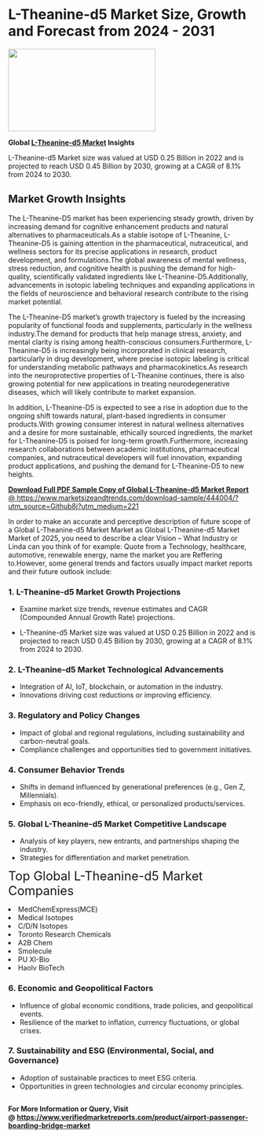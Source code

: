 <H1>L-Theanine-d5 Market Size, Growth and Forecast from 2024 - 2031</H1><img class="aligncenter size-medium wp-image-584254" src="https://thirdeyenews.in/wp-content/uploads/2024/09/Global-Market-Research-300x168.jpeg" alt="" width="300" height="168" /><p><strong>Global&nbsp;<a href="https://www.marketsizeandtrends.com/download-sample/444004/?utm_source=Github8j?utm_medium=221">L-Theanine-d5 Market</a> Insights</strong></p><p>L-Theanine-d5 Market size was valued at USD 0.25 Billion in 2022 and is projected to reach USD 0.45 Billion by 2030, growing at a CAGR of 8.1% from 2024 to 2030.</p><p><h2>Market Growth Insights</h2> <p>The L-Theanine-D5 market has been experiencing steady growth, driven by increasing demand for cognitive enhancement products and natural alternatives to pharmaceuticals.As a stable isotope of L-Theanine, L-Theanine-D5 is gaining attention in the pharmaceutical, nutraceutical, and wellness sectors for its precise applications in research, product development, and formulations.The global awareness of mental wellness, stress reduction, and cognitive health is pushing the demand for high-quality, scientifically validated ingredients like L-Theanine-D5.Additionally, advancements in isotopic labeling techniques and expanding applications in the fields of neuroscience and behavioral research contribute to the rising market potential.</p> <p><a href="#"></a></p> <p>The L-Theanine-D5 market’s growth trajectory is fueled by the increasing popularity of functional foods and supplements, particularly in the wellness industry.The demand for products that help manage stress, anxiety, and mental clarity is rising among health-conscious consumers.Furthermore, L-Theanine-D5 is increasingly being incorporated in clinical research, particularly in drug development, where precise isotopic labeling is critical for understanding metabolic pathways and pharmacokinetics.As research into the neuroprotective properties of L-Theanine continues, there is also growing potential for new applications in treating neurodegenerative diseases, which will likely contribute to market expansion.</p> <p>In addition, L-Theanine-D5 is expected to see a rise in adoption due to the ongoing shift towards natural, plant-based ingredients in consumer products.With growing consumer interest in natural wellness alternatives and a desire for more sustainable, ethically sourced ingredients, the market for L-Theanine-D5 is poised for long-term growth.Furthermore, increasing research collaborations between academic institutions, pharmaceutical companies, and nutraceutical developers will fuel innovation, expanding product applications, and pushing the demand for L-Theanine-D5 to new heights.</p> <p><a href="#"></p><p><span class=""><strong>Download Full PDF Sample Copy of Global L-Theanine-d5 Market Report</strong> @ <a href="https://www.marketsizeandtrends.com/download-sample/444004/?utm_source=Github8j?utm_medium=221" target="_blank">https://www.marketsizeandtrends.com/download-sample/444004/?utm_source=Github8j?utm_medium=221</a></span></p><p>In order to make an accurate and perceptive description of future scope of a Global&nbsp;L-Theanine-d5 Market Market as Global&nbsp;L-Theanine-d5 Market Market of 2025, you need to describe a clear Vision &ndash; What Industry or Linda can you think of for example: Quote from a Technology, healthcare, automotive, renewable energy, name the market you are Reffering to.However, some general trends and factors usually impact market reports and their future outlook include:</p><h3>1.&nbsp;<strong>L-Theanine-d5 Market Growth Projections</strong></h3><ul><li>Examine market size trends, revenue estimates and CAGR (Compounded Annual Growth Rate) projections.</li><li><p>L-Theanine-d5 Market size was valued at USD 0.25 Billion in 2022 and is projected to reach USD 0.45 Billion by 2030, growing at a CAGR of 8.1% from 2024 to 2030.</p></li></ul><h3>2.&nbsp;<strong>L-Theanine-d5 Market Technological Advancements</strong></h3><ul><li>Integration of AI, IoT, blockchain, or automation in the industry.</li><li>Innovations driving cost reductions or improving efficiency.</li></ul><h3>3.&nbsp;<strong>Regulatory and Policy Changes</strong></h3><ul><li>Impact of global and regional regulations, including sustainability and carbon-neutral goals.</li><li>Compliance challenges and opportunities tied to government initiatives.</li></ul><h3>4.&nbsp;<strong>Consumer Behavior Trends</strong></h3><ul><li>Shifts in demand influenced by generational preferences (e.g., Gen Z, Millennials).</li><li>Emphasis on eco-friendly, ethical, or personalized products/services.</li></ul><h3>5.&nbsp;<strong>Global L-Theanine-d5 Market Competitive Landscape</strong></h3><ul><li>Analysis of key players, new entrants, and partnerships shaping the industry.</li><li>Strategies for differentiation and market penetration.</li></ul><p data-pm-slice="1 1 []"><span style="color: inherit; font-family: inherit; font-size: 25px;">Top Global L-Theanine-d5 Market Companies</span></p><div class="" data-test-id=""><p><li>MedChemExpress(MCE)</li><li> Medical Isotopes</li><li> C/D/N Isotopes</li><li> Toronto Research Chemicals</li><li> A2B Chem</li><li> Smolecule</li><li> PU XI-Bio</li><li> Haolv BioTech</li></p></div><h3>6.&nbsp;<strong>Economic and Geopolitical Factors</strong></h3><ul><li>Influence of global economic conditions, trade policies, and geopolitical events.</li><li>Resilience of the market to inflation, currency fluctuations, or global crises.</li></ul><h3>7.&nbsp;<strong>Sustainability and ESG (Environmental, Social, and Governance)</strong></h3><ul><li>Adoption of sustainable practices to meet ESG criteria.</li><li>Opportunities in green technologies and circular economy principles.</li></ul><h2><strong style="font-size: 14px;">For More Information or Query, Visit @&nbsp;</strong><a style="background-color: #ffffff; font-size: 14px;" href="https://www.marketsizeandtrends.com/report/l-theanine-d5-market/" target="_blank">https://www.verifiedmarketreports.com/product/airport-passenger-boarding-bridge-market</a></h2>